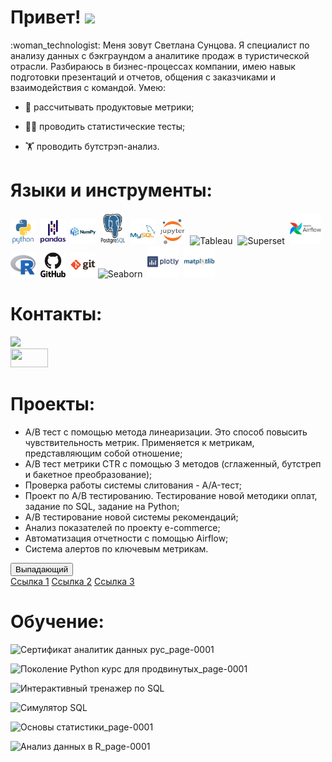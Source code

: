 <h1>
  Привет!
  <img src="https://media.giphy.com/media/hvRJCLFzcasrR4ia7z/giphy.gif" width="30px"/>
</h1>
:woman_technologist: Меня зовут Светлана Сунцова. Я специалист по анализу данных c бэкграундом а аналитике продаж в туристической отрасли. Разбираюсь в бизнес-процессах компании, имею навык подготовки презентаций и отчетов, общения с заказчиками и взаимодействия с командой. Умею:

- :seedling: рассчитывать продуктовые метрики;

- :surfing_woman: проводить статистические тесты;
  
- :weight_lifting: проводить бутстрэп-анализ.
<h1> Языки и инструменты:
</h1>
<div>
  <img src="https://github.com/devicons/devicon/blob/master/icons/python/python-original-wordmark.svg" title="Python" alt="Python" width="40" height="40"/>&nbsp;
  <img src="https://github.com/devicons/devicon/blob/master/icons/pandas/pandas-original-wordmark.svg" title="Pandas" alt="Pandas" width="40" height="40"/>&nbsp;
  <img src="https://github.com/devicons/devicon/blob/master/icons/numpy/numpy-original-wordmark.svg"  title="Numpy" alt="Numpy" width="40" height="40"/>&nbsp;
  <img src="https://github.com/devicons/devicon/blob/master/icons/postgresql/postgresql-original-wordmark.svg" title="Postgresql" alt="Postgresql" width="40" height="50"/>&nbsp;
  <img src="https://github.com/devicons/devicon/blob/master/icons/mysql/mysql-original-wordmark.svg" title="MySQL"  alt="MySQL" width="40" height="40"/>&nbsp;
   <img src="https://github.com/devicons/devicon/blob/master/icons/jupyter/jupyter-original-wordmark.svg" title="Jupyter" alt="Jupyter" width="40" height="40"/>&nbsp;
  <img src="https://upload.wikimedia.org/wikipedia/ru/0/06/Tableau_logo.svg" title="Tableau" alt="Tableau " width="55" height="50"/>&nbsp;
  <img src="https://upload.wikimedia.org/wikipedia/commons/0/0e/Superset_logo.svg" title="Superset" alt="Superset" width="55" height="50"/>&nbsp;
   <img src="https://github.com/devicons/devicon/blob/master/icons/apacheairflow/apacheairflow-original-wordmark.svg" title="ApacheAirflow" alt="ApacheAirflow" width="50" height="50"/>&nbsp;
    <img src="https://github.com/devicons/devicon/blob/master/icons/r/r-original.svg" title="R" alt="R" width="40" height="40"/>&nbsp;
    <img src="https://github.com/devicons/devicon/blob/master/icons/github/github-original-wordmark.svg" title="Github" alt="Github" width="40" height="40"/>&nbsp;
  <img src="https://github.com/devicons/devicon/blob/master/icons/git/git-original-wordmark.svg" title="Git" **alt="Git" width="40" height="40"/>
  <img src="https://github.com/mwaskom/seaborn/blob/master/doc/_static/logo-wide-lightbg.svg" title="Seaborn" alt="Seaborn" width="50" height="50"/>&nbsp;
    <img src="https://github.com/devicons/devicon/blob/master/icons/plotly/plotly-original-wordmark.svg" title="Plotly"  alt="Plotly" width="50" height="50"/>&nbsp;
    <img src="https://github.com/devicons/devicon/blob/master/icons/matplotlib/matplotlib-original-wordmark.svg" title="Matplotlib" alt="Matplotlib" width="50" height="50"/>&nbsp;


# Контакты:
</div>
<div id="badges">
  <a href="https://t.me/Svet_lana897">
    <img src="https://img.shields.io/badge/Telegram-blue?logo=telegram&logoColor=white&style=for-the-badge"/>
  </a>
</div>
</div>
<div id="badges">
  <a href="mailto:vum-ka@yandex.ru">
    <img src="https://img.shields.io/badge/e--mail-red?style=flat"  width="60" height="30"/>
  </a>
</div>

<h1> Проекты:
</h1>


- A/B тест с помощью метода линеаризации. Это способ повысить чувствительность метрик. Применяется к метрикам, представляющим собой отношение;    
- A/B тест метрики CTR с помощью 3 методов (сглаженный, бутстреп и бакетное преобразование);
- Проверка работы системы слитования - A/A-тест;
- Проект по A/B тестированию. Тестирование новой методики оплат, задание по SQL, задание на Python;
- A/B тестирование новой системы рекомендаций;
- Анализ показателей по проекту e-commerce;
- Aвтоматизация отчетности с помощью Airflow;
- Система алертов по ключевым метрикам.

<div class="dropdown">
  <button onclick="myFunction()" class="dropbtn">Выпадающий</button>
  <div id="myDropdown" class="dropdown-content">
    <a href="https://github.com/SvetlanaSuntsova/SvetlanaSuntsova/assets/152259002/bc1aa589-3513-470e-931c-7e0fa33b2189">Ссылка 1</a>
    <a href="#">Ссылка 2</a>
    <a href="#">Ссылка 3</a>
  </div>
</div>


  # Обучение:
![Сертификат аналитик данных рус_page-0001](https://github.com/SvetlanaSuntsova/SvetlanaSuntsova/assets/152259002/bc1aa589-3513-470e-931c-7e0fa33b2189)

![Поколение Python курс для продвинутых_page-0001](https://github.com/SvetlanaSuntsova/SvetlanaSuntsova/assets/152259002/d5de45a0-b05f-48b5-aa5a-877d07909b7f)

![Интерактивный тренажер по SQL](https://github.com/SvetlanaSuntsova/SvetlanaSuntsova/assets/152259002/b731948e-d1c0-45ae-9f0d-c528ff7981ed)

![Симулятор SQL](https://github.com/SvetlanaSuntsova/SvetlanaSuntsova/assets/152259002/beb98b88-18fa-4b26-8276-5c52d36dc393)

![Основы статистики_page-0001](https://github.com/SvetlanaSuntsova/SvetlanaSuntsova/assets/152259002/de3ef1ca-5213-4c20-adcc-965f524690b3)

![Анализ данных в R_page-0001](https://github.com/SvetlanaSuntsova/SvetlanaSuntsova/assets/152259002/42fc41b4-4581-4205-a2fc-199cd91ad58f)
